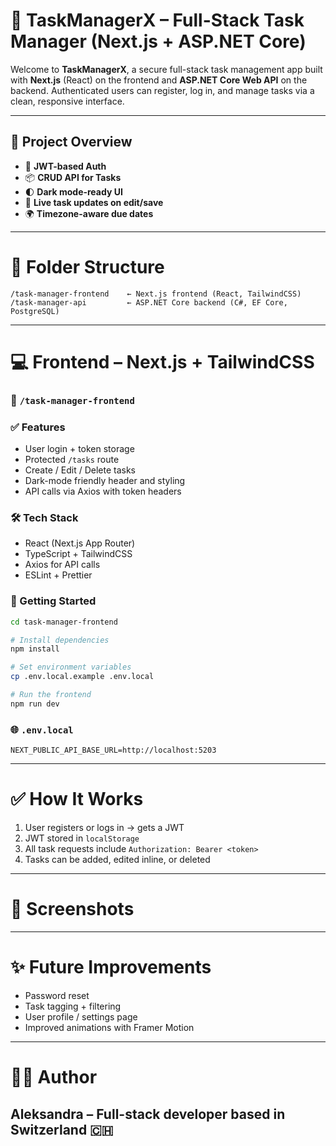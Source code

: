 # 🧾 TaskManagerX – Full-Stack Task Manager (Next.js + ASP.NET Core)

Welcome to **TaskManagerX**, a secure full-stack task management app built with **Next.js** (React) on the frontend and **ASP.NET Core Web API** on the backend. Authenticated users can register, log in, and manage tasks via a clean, responsive interface.

---

## 🧠 Project Overview

- 🔐 **JWT-based Auth**
- 📦 **CRUD API for Tasks**
- 🌓 **Dark mode-ready UI**
- 🔄 **Live task updates on edit/save**
- 🌍 **Timezone-aware due dates**

---

# 📁 Folder Structure

```
/task-manager-frontend    ← Next.js frontend (React, TailwindCSS)
/task-manager-api         ← ASP.NET Core backend (C#, EF Core, PostgreSQL)
```

---

# 💻 Frontend – Next.js + TailwindCSS

### 📂 `/task-manager-frontend`

### ✅ Features
- User login + token storage
- Protected `/tasks` route
- Create / Edit / Delete tasks
- Dark-mode friendly header and styling
- API calls via Axios with token headers

### 🛠 Tech Stack
- React (Next.js App Router)
- TypeScript + TailwindCSS
- Axios for API calls
- ESLint + Prettier

### 🚀 Getting Started

```bash
cd task-manager-frontend

# Install dependencies
npm install

# Set environment variables
cp .env.local.example .env.local

# Run the frontend
npm run dev
```

### 🌐 `.env.local`
```
NEXT_PUBLIC_API_BASE_URL=http://localhost:5203
```

---

# ✅ How It Works

1. User registers or logs in → gets a JWT
2. JWT stored in `localStorage`
3. All task requests include `Authorization: Bearer <token>`
4. Tasks can be added, edited inline, or deleted

---

# 📸 Screenshots

---

# ✨ Future Improvements
- Password reset
- Task tagging + filtering
- User profile / settings page
- Improved animations with Framer Motion

---

# 👩‍💻 Author
**Aleksandra** – Full-stack developer based in Switzerland 🇨🇭
---
